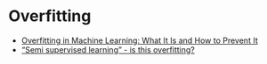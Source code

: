 # Overfitting

- [Overfitting in Machine Learning: What It Is and How to Prevent It](https://elitedatascience.com/overfitting-in-machine-learning)
- [“Semi supervised learning” - is this overfitting?](https://stats.stackexchange.com/questions/188125/semi-supervised-learning-is-this-overfitting)
